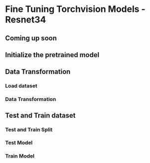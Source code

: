 # Fine Tuning Torchvision Models - Resnet34

## Coming up soon





## Initialize the pretrained model

## Data Transformation 

### Load dataset

### Data Transformation

## Test and Train dataset

### Test and Train Split

### Test Model

### Train Model



 

